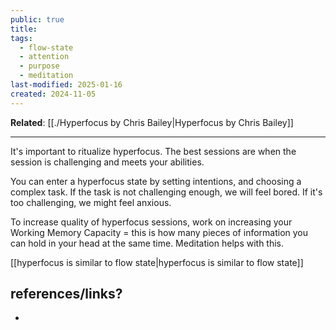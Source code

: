 ```yaml
---
public: true
title: 
tags:
  - flow-state
  - attention
  - purpose
  - meditation
last-modified: 2025-01-16
created: 2024-11-05
---
```

**Related**: [[./Hyperfocus by Chris Bailey|Hyperfocus by Chris Bailey]]

---

It's important to ritualize hyperfocus. The best sessions are when the session is challenging and meets your abilities.

You can enter a hyperfocus state by setting intentions, and choosing a complex task. If the task is not challenging enough, we will feel bored. If it's too challenging, we might feel anxious.

To increase quality of hyperfocus sessions, work on increasing your Working Memory Capacity = this is how many pieces of information you can hold in your head at the same time. Meditation helps with this.

[[hyperfocus is similar to flow state|hyperfocus is similar to flow state]]

## references/links?
* 

